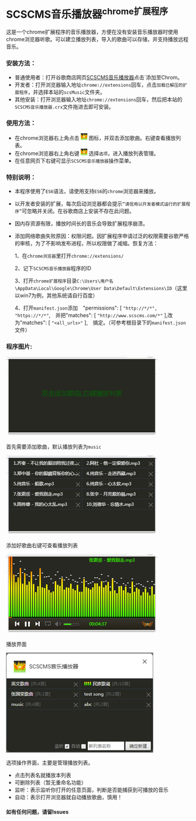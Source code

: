# SCSCMS音乐播放器<sup>chrome扩展程序</sup>

这是一个chrome扩展程序的音乐播放器，方便在没有安装音乐播放器时使用chrome浏览器听歌。可以建立播放列表，导入的歌曲可以存储，并支持播放远程音乐。

### 安装方法：
 - 普通使用者：打开谷歌商店网页<a href="https://chrome.google.com/webstore/detail/scscms%E9%9F%B3%E4%B9%90%E6%92%AD%E6%94%BE%E5%99%A8/djkddblnfgendjoklmfmocaboelkmdkm/related?hl=zh-CN" target="_blank">SCSCMS音乐播放器</a>点击`添加至Chrom。
 - 开发者：打开浏览器输入地址`chrome://extensions`回车，点击`加载已解压的扩展程序`，并选择本站的`scsMusic`文件夹。
 - 其他安装：打开浏览器输入地址`chrome://extensions`回车，然后把本站的`SCSCMS音乐播放器.crx`文件拖进去即可安装。
### 使用方法：
 - 在chrome浏览器右上角点击 ![](pictrue/icons.png) 图标，并双击添加歌曲。右键查看播放列表。
 - 在chrome浏览器右上角右键 ![](pictrue/icons.png) 选择`选项`，进入播放列表管理。
 - 在任意网页下右键可显示`SCSCMS音乐播放器`操作菜单。

### 特别说明：

 - 本程序使用了`ES6`语法，请使用支持`ES6`的`chrome`浏览器来播放。
 - 以开发者安装的扩展，每次启动浏览器都会提示`“请信用以开发者模式运行的扩展程序”`可忽略并关闭。在谷歌商店上安装不存在此问题。
 - 因内存资源有限，播放时间长的音乐会导致扩展程序崩溃。
 - 添加网络歌曲失败原因：权限问题。因扩展程序申请过泛的权限需要谷歌严格的审核，为了不影响发布进程，所以权限做了减缩。恢复方法：

	1、在`chrome浏览器`里打开`chrome://extensions/`

	2、记下`SCSCMS音乐播放器`程序的ID

	3、打开`chrome扩展程序`目录`C:\Users\用户名\AppData\Local\Google\Chrome\User Data\Default\Extensions\ID`（这里以win7为例，其他系统请自行百度）

	4、打开`manifest.json`添加　"permissions": [ `"http://*/*", "https://*/*"`,　并把"matches": [ `"http://www.scscms.com/*"` 
	],改为"matches": [ `"<all_urls>"` ],　搞定。（可参考根目录下的`manifest.json`文件）
 
### 程序图片:

![](pictrue/1.png)

首先需要添加歌曲，默认播放列表为`music`

![](pictrue/2.png)

添加好歌曲右键可查看播放列表

![](pictrue/3.png)

播放界面

![](pictrue/4.png)

选项操作界面，主要是管理播放列表。

- 点击列表名就播放本列表
- 可删除列表（暂无重命名功能）
- 监听：表示监听你打开的任意页面，判断是否能捕获到可播放的音乐
- 自动：表示打开浏览器就自动播放歌曲，慎用！

#### 如有任何问题，请留Issues
